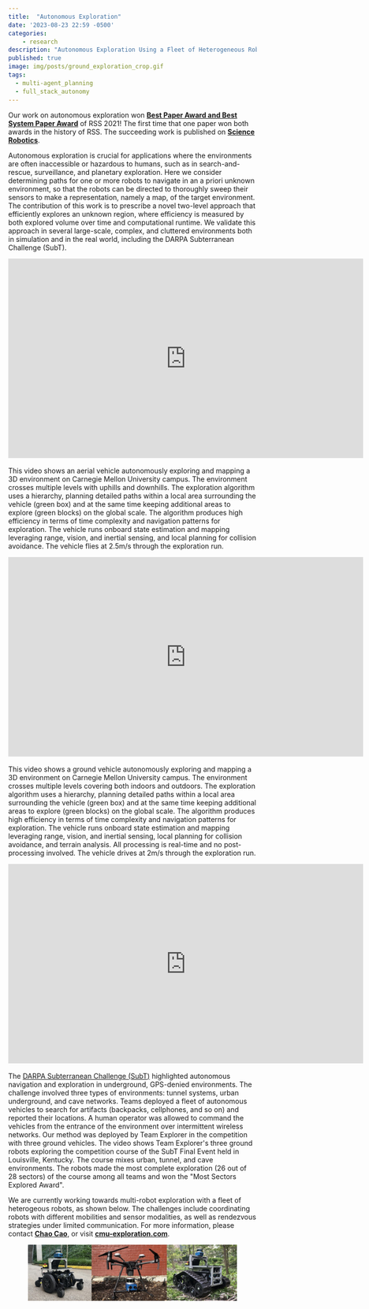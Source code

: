 ```yaml
---
title:  "Autonomous Exploration"
date: '2023-08-23 22:59 -0500'
categories:
    - research
description: "Autonomous Exploration Using a Fleet of Heterogeneous Robots"
published: true
image: img/posts/ground_exploration_crop.gif
tags:
  - multi-agent_planning
  - full_stack_autonomy
---
```


Our work on autonomous exploration won <a href="https://roboticsconference.org/2021/program/awards/index.html">**Best Paper Award and Best System Paper Award**</a> of RSS 2021! The first time that one paper won both awards in the history of RSS. The succeeding work is published on <a href="https://www.science.org/doi/10.1126/scirobotics.adf0970">**Science Robotics**</a>.

Autonomous exploration is crucial for applications where the environments are often inaccessible or hazardous to humans, such as in search-and-rescue, surveillance, and planetary exploration. Here we consider determining paths for one or more robots to navigate in an a priori unknown environment, so that the robots can be directed to thoroughly sweep their sensors to make a representation, namely a map, of the target environment. The contribution of this work is to prescribe a novel two-level approach that efficiently explores an unknown region, where efficiency is measured by both explored volume over time and computational runtime. We validate this approach in several large-scale, complex, and cluttered environments both in simulation and in the real world, including the DARPA Subterranean Challenge (SubT).

<iframe width="720" height="405" src="https://www.youtube.com/embed/kbKSOGPYZww" frameborder="0" allowfullscreen="true">
</iframe>

This video shows an aerial vehicle autonomously exploring and mapping a 3D environment on Carnegie Mellon University campus. The environment crosses multiple levels with uphills and downhills. The exploration algorithm uses a hierarchy, planning detailed paths within a local area surrounding the vehicle (green box) and at the same time keeping additional areas to explore (green blocks) on the global scale. The algorithm produces high efficiency in terms of time complexity and navigation patterns for exploration. The vehicle runs onboard state estimation and mapping leveraging range, vision, and inertial sensing, and local planning for collision avoidance. The vehicle flies at 2.5m/s through the exploration run.

<iframe width="720" height="405" src="https://www.youtube.com/embed/pIo64S-uOoI" frameborder="0" allowfullscreen="true">
</iframe>


This video shows a ground vehicle autonomously exploring and mapping a 3D environment on Carnegie Mellon University campus. The environment crosses multiple levels covering both indoors and outdoors. The exploration algorithm uses a hierarchy, planning detailed paths within a local area surrounding the vehicle (green box) and at the same time keeping additional areas to explore (green blocks) on the global scale. The algorithm produces high efficiency in terms of time complexity and navigation patterns for exploration. The vehicle runs onboard state estimation and mapping leveraging range, vision, and inertial sensing, local planning for collision avoidance, and terrain analysis. All processing is real-time and no post-processing involved. The vehicle drives at 2m/s through the exploration run.


<iframe width="720" height="405" src="https://www.youtube.com/embed/O3AjmlrafeQ" frameborder="0" allowfullscreen="true">
</iframe>

The <a href="https://www.darpa.mil/program/darpa-subterranean-challenge">DARPA Subterranean Challenge (SubT)</a> highlighted autonomous navigation and exploration in underground, GPS-denied environments. The challenge involved three types of environments: tunnel systems, urban underground, and cave networks. Teams deployed a fleet of autonomous vehicles to search for artifacts (backpacks, cellphones, and so on) and reported their locations. A human operator was allowed to command the vehicles from the entrance of the environment over intermittent wireless networks. Our method was deployed by Team Explorer in the competition with three ground vehicles. The video shows Team Explorer's three ground robots exploring the competition course of the SubT Final Event held in Louisville, Kentucky. The course mixes urban, tunnel, and cave environments. The robots made the most complete exploration (26 out of 28 sectors) of the course among all teams and won the "Most Sectors Explored Award".

We are currently working towards multi-robot exploration with a fleet of heterogeous robots, as shown below. The challenges include coordinating robots with different mobilities and sensor modalities, as well as rendezvous strategies under limited communication. For more information, please contact <a href="https://www.caochao.me/">**Chao Cao**</a>, or visit <a href="https://www.cmu-exploration.com">**cmu-exploration.com**</a>.

<figure>
 <img src="img/posts/multirobot_exploration.jpeg" alt="" />
</figure>
